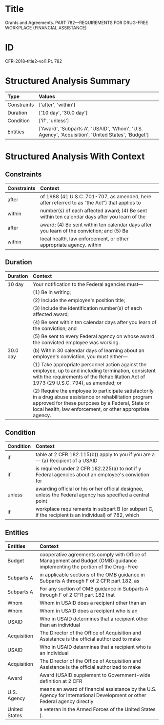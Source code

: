 # Title

 Grants and Agreements. PART 782—REQUIREMENTS FOR DRUG-FREE WORKPLACE (FINANCIAL ASSISTANCE)


# ID

 CFR-2018-title2-vol1.Pt. 782


# Structured Analysis Summary

| Type        | Values                                                                                            |
|:------------|:--------------------------------------------------------------------------------------------------|
| Constraints | ['after', 'within']                                                                               |
| Duration    | ['10 day', '30.0 day']                                                                            |
| Condition   | ['if', 'unless']                                                                                  |
| Entities    | ['Award', 'Subparts A', 'USAID', 'Whom', 'U.S. Agency', 'Acquisition', 'United States', 'Budget'] |


# Structured Analysis With Context

 


## Constraints

| Constraints   | Context                                                                                                  |
|:--------------|:---------------------------------------------------------------------------------------------------------|
| after         | of 1988 (41 U.S.C. 701-707, as amended, here after referred to as &#8220;the Act&#8221;) that applies to |
| within        | number(s) of each affected award; (4) Be sent within ten calendar days after you learn of the            |
| after         | award; (4) Be sent within ten calendar days after you learn of the conviction; and (5) Be                |
| within        | local health, law enforcement, or other appropriate agency. within                                       |


## Duration

| Duration   | Context                                                                                                                                                                                                                                  |
|:-----------|:-----------------------------------------------------------------------------------------------------------------------------------------------------------------------------------------------------------------------------------------|
| 10 day     | Your notification to the Federal agencies must&#8212;                                                                                                                                                                                    |
|            |               (1) Be in writing;                                                                                                                                                                                                         |
|            |               (2) Include the employee's position title;                                                                                                                                                                                 |
|            |               (3) Include the identification number(s) of each affected award;                                                                                                                                                           |
|            |               (4) Be sent within ten calendar days after you learn of the conviction; and                                                                                                                                                |
|            |               (5) Be sent to every Federal agency on whose award the convicted employee was working.                                                                                                                                     |
| 30.0 day   | (b) Within 30 calendar days of learning about an employee's conviction, you must either&#8212;                                                                                                                                           |
|            |               (1) Take appropriate personnel action against the employee, up to and including termination, consistent with the requirements of the Rehabilitation Act of 1973 (29 U.S.C. 794), as amended; or                            |
|            |               (2) Require the employee to participate satisfactorily in a drug abuse assistance or rehabilitation program approved for these purposes by a Federal, State or local health, law enforcement, or other appropriate agency. |


## Condition

| Condition   | Context                                                                                                    |
|:------------|:-----------------------------------------------------------------------------------------------------------|
| if          | table at 2 CFR 182.115(b)) apply to you if you are a&#8212; (a) Recipient of a USAID                       |
| if          | is required under 2 CFR 182.225(a) to not if y Federal agencies about an employee's conviction for         |
| unless      | awarding official or his or her official designee, unless the Federal agency has specified a central point |
| if          | workplace requirements in subpart B (or subpart C, if the recipient is an individual) of 782, which        |


## Entities

| Entities      | Context                                                                                                                     |
|:--------------|:----------------------------------------------------------------------------------------------------------------------------|
| Budget        | cooperative agreements comply with Office of Management and Budget (OMB) guidance implementing the portion of the Drug-Free |
| Subparts A    | in applicable sections of the OMB guidance in Subparts A through F of 2 CFR part 182, as                                    |
| Subparts A    | For any section of OMB guidance in  Subparts A through F of 2 CFR part 182 that                                             |
| Whom          | Whom in USAID does a recipient other than an                                                                                |
| Whom          | Whom in USAID does a recipient who is an                                                                                    |
| USAID         | Who in  USAID determines that a recipient other than an individual                                                          |
| Acquisition   | The Director of the Office of  Acquisition and Assistance is the official authorized to make                                |
| USAID         | Who in  USAID determines that a recipient who is an individual                                                              |
| Acquisition   | The Director of the Office of  Acquisition and Assistance is the official authorized to make                                |
| Award         | Award (USAID supplement to Government-wide definition at 2 CFR                                                              |
| U.S. Agency   | means an award of financial assistance by the U.S. Agency for International Development or other Federal agency directly    |
| United States | a veteran in the Armed Forces of the United States ).                                                                       |


